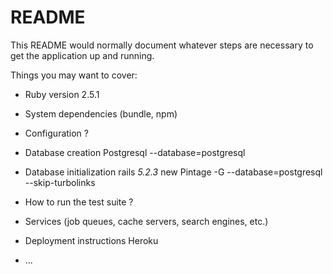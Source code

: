 # README

This README would normally document whatever steps are necessary to get the
application up and running.

Things you may want to cover:

* Ruby version 2.5.1

* System dependencies (bundle, npm)

* Configuration ? 

* Database creation Postgresql --database=postgresql 

* Database initialization rails _5.2.3_ new Pintage -G --database=postgresql --skip-turbolinks

* How to run the test suite ? 

* Services (job queues, cache servers, search engines, etc.)

* Deployment instructions Heroku

* ...

